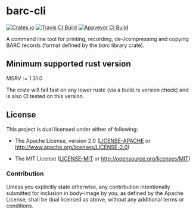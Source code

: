 # barc-cli

[![Crates.io](https://img.shields.io/crates/v/barc-cli.svg?maxAge=3600)](https://crates.io/crates/barc-cli)
[![Travis CI Build](https://travis-ci.org/dekellum/body-image.svg?branch=master)](https://travis-ci.org/dekellum/body-image)
[![Appveyor CI Build](https://ci.appveyor.com/api/projects/status/0c2e9x4inktasxgf/branch/master?svg=true)](https://ci.appveyor.com/project/dekellum/body-image)

A command line tool for printing, recording, de-/compressing and copying BARC
records (format defined by the *barc* library crate).

## Minimum supported rust version

MSRV := 1.31.0

The crate will fail fast on any lower rustc (via a build.rs version
check) and is also CI tested on this version.

## License

This project is dual licensed under either of following:

* The Apache License, version 2.0 ([LICENSE-APACHE](LICENSE-APACHE)
  or http://www.apache.org/licenses/LICENSE-2.0)

* The MIT License ([LICENSE-MIT](LICENSE-MIT)
  or http://opensource.org/licenses/MIT)

### Contribution

Unless you explicitly state otherwise, any contribution intentionally submitted
for inclusion in body-image by you, as defined by the Apache License, shall be
dual licensed as above, without any additional terms or conditions.
